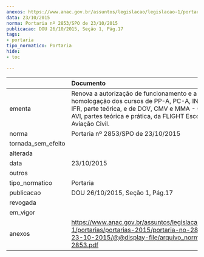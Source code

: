 ```yaml
---
anexos: https://www.anac.gov.br/assuntos/legislacao/legislacao-1/portarias/portarias-2015/portaria-no-2853-spo-de-23-10-2015/@@display-file/arquivo_norma/PA2015-2853.pdf
data: 23/10/2015
norma: Portaria nº 2853/SPO de 23/10/2015
publicacao: DOU 26/10/2015, Seção 1, Pág.17
tags:
- portaria
tipo_normatico: Portaria
hide: 
- toc 
 
---
```


|                    | Documento                                                                                                                                                                                                           |
|:-------------------|:--------------------------------------------------------------------------------------------------------------------------------------------------------------------------------------------------------------------|
| ementa             | Renova a autorização de funcionamento e a homologação dos cursos de PP-A, PC-A, INVA, INV-H, IFR, parte teórica, e de DOV, CMV e MMA - CEL, GMP e AVI, partes teórica e prática, da FLIGHT Escola de Aviação Civil. |
| norma              | Portaria nº 2853/SPO de 23/10/2015                                                                                                                                                                                  |
| tornada_sem_efeito |                                                                                                                                                                                                                     |
| alterada           |                                                                                                                                                                                                                     |
| data               | 23/10/2015                                                                                                                                                                                                          |
| outros             |                                                                                                                                                                                                                     |
| tipo_normatico     | Portaria                                                                                                                                                                                                            |
| publicacao         | DOU 26/10/2015, Seção 1, Pág.17                                                                                                                                                                                     |
| revogada           |                                                                                                                                                                                                                     |
| em_vigor           |                                                                                                                                                                                                                     |
| anexos             | https://www.anac.gov.br/assuntos/legislacao/legislacao-1/portarias/portarias-2015/portaria-no-2853-spo-de-23-10-2015/@@display-file/arquivo_norma/PA2015-2853.pdf                                                   |